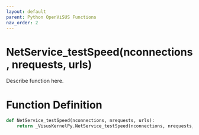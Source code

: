 ```yaml
---
layout: default
parent: Python OpenViSUS Functions
nav_order: 2
---
```


# NetService_testSpeed(nconnections, nrequests, urls)

Describe function here.

# Function Definition

```python
def NetService_testSpeed(nconnections, nrequests, urls):
    return _VisusKernelPy.NetService_testSpeed(nconnections, nrequests, urls)

```